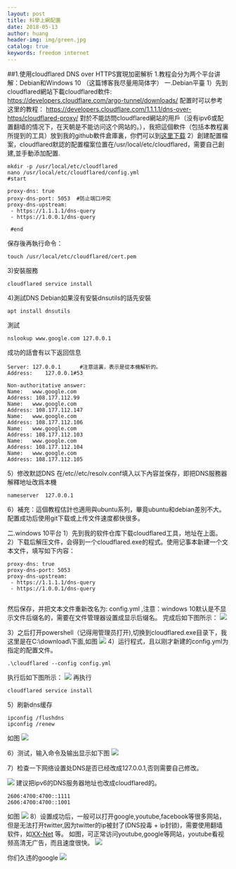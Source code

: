 ```yaml
---
layout: post
title: 科學上網配置
date: 2018-05-13
author: huang
header-img: img/green.jpg
catalog: true
keywords: freedom internet
---
```


##1.使用cloudflared DNS over HTTPS實現加密解析
1.教程会分为两个平台讲解：Debian和Windows 10  （这篇博客我尽量用简体字）
一.Debian平臺
1）先到cloudflared網站下載cloudflared軟件: https://developers.cloudflare.com/argo-tunnel/downloads/
配置时可以参考这里的教程： https://developers.cloudflare.com/1.1.1.1/dns-over-https/cloudflared-proxy/
對於不能訪問cloudflared網站的用戶（没有ipv6或配置翻墙的情况下，在天朝是不能访问这个网站的。），我把這個軟件（包括本教程裏所提到的工具）放到我的github軟件倉庫裏，你們可以到[这里下载](https://github.com/huangwenshan1999/net-tools) 
2）創建配置檔案，cloudflared默認的配置檔案位置在/usr/local/etc/cloudflared，需要自己創建,並手動添加配置.
```
mkdir -p /usr/local/etc/cloudflared
nano /usr/local/etc/cloudflared/config.yml
#start

proxy-dns: true
proxy-dns-port: 5053  #防止端口冲突
proxy-dns-upstream:
 - https://1.1.1.1/dns-query
 - https://1.0.0.1/dns-query
 
 #end
```
保存後再執行命令：
```
touch /usr/local/etc/cloudflared/cert.pem
```
3)安裝服務
```
cloudflared service install
```

4)測試DNS
Debian如果沒有安裝dnsutils的話先安裝
```
apt install dnsutils
```
測試
```
nslookup www.google.com 127.0.0.1
```
成功的話會有以下返回信息
```
Server:	127.0.0.1      #注意這裏，表示是從本機解析的。
Address:	127.0.0.1#53

Non-authoritative answer:
Name:	www.google.com
Address: 108.177.112.99
Name:	www.google.com
Address: 108.177.112.147
Name:	www.google.com
Address: 108.177.112.106
Name:	www.google.com
Address: 108.177.112.103
Name:	www.google.com
Address: 108.177.112.104
Name:	www.google.com
Address: 108.177.112.105
```
5）修改默認DNS
在/etc//etc/resolv.conf填入以下內容並保存，即把DNS服務器解釋地址改爲本機
```
nameserver  127.0.0.1
```
6）補充：這個教程估計也適用與ubuntu系列，畢竟ubuntu和debian差別不大。配置成功后使用git下载或上传文件速度都快很多。


二.windows 10平台
1）先到我的软件仓库下载cloudflared工具，地址在上面。
2）下载后解压文件，会得到一个cloudflared.exe的程式。使用记事本新建一个文本文件，填写如下内容：
```
proxy-dns: true
proxy-dns-port: 5053 
proxy-dns-upstream:
 - https://1.1.1.1/dns-query
 - https://1.0.0.1/dns-query
 
```
然后保存，并把文本文件重新改名为: config.yml ,注意：windows 10默认是不显示文件后缀名的，需要在文件管理器设置成显示后缀名。
完成后如下图所示：
![](https://github.com/huangwenshan1999/huangwenshan1999.github.io/raw/master/post_img/cloudflared/Screenshot_4.png) 

3）之后打开powershell（记得用管理员打开),切换到cloudflared.exe目录下，我这里是在C:\download\下面,如图
![](https://github.com/huangwenshan1999/huangwenshan1999.github.io/raw/master/post_img/cloudflared/Screenshot_2.png) 
4）运行程式，且以刚才新建的config.yml为指定的配置文件。
```
.\cloudflared --config config.yml
```
执行后如下图所示：
![](https://github.com/huangwenshan1999/huangwenshan1999.github.io/raw/master/post_img/cloudflared/Screenshot_3.png) 
再执行
```
cloudflared service install
```
5）刷新dns缓存
```
ipconfig /flushdns
ipconfig /renew
```
如图
![](https://github.com/huangwenshan1999/huangwenshan1999.github.io/raw/master/post_img/cloudflared/Screenshot_5.png) 

6）测试，输入命令及输出显示如下图
![](https://github.com/huangwenshan1999/huangwenshan1999.github.io/raw/master/post_img/cloudflared/Screenshot_6.png) 

7）检查一下网络设置处DNS是否已经改成127.0.0.1,否则需要自己修改。

![](https://github.com/huangwenshan1999/huangwenshan1999.github.io/raw/master/post_img/cloudflared/Screenshot_10.png) 
建议把ipv6的DNS服务器地址也改成cloudflared的。
```
2606:4700:4700::1111
2606:4700:4700::1001
```
如图
![](https://github.com/huangwenshan1999/huangwenshan1999.github.io/raw/master/post_img/cloudflared/Screenshot_11.png) 
8）设置成功后，一般可以打开google,youtube,facebook等很多网站，但是无法打开twitter,因为twitter的ip被封了(DNS投毒 + ip封锁)，需要使用翻墙软件，如[XX-Net](https://github.com/XX-net/XX-Net) 等。
如图，可正常访问youtube,google等网站，youtube看视频高清无广告，而且速度很快。
![](https://github.com/huangwenshan1999/huangwenshan1999.github.io/raw/master/post_img/cloudflared/Screenshot_7.png) 

你们久违的google
![](https://github.com/huangwenshan1999/huangwenshan1999.github.io/raw/master/post_img/cloudflared/Screenshot_9.png) 

